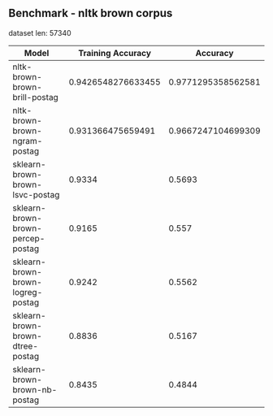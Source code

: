 

## Benchmark - nltk brown corpus

dataset len: 57340


| Model | Training Accuracy | Accuracy 	|
|-------|----------|----------|
| nltk-brown-brown-brill-postag | 0.9426548276633455  | 0.9771295358562581 |
| nltk-brown-brown-ngram-postag | 0.931366475659491  | 0.9667247104699309 |
| sklearn-brown-brown-lsvc-postag | 0.9334  | 0.5693 |
| sklearn-brown-brown-percep-postag | 0.9165  | 0.557 |
| sklearn-brown-brown-logreg-postag | 0.9242  | 0.5562 |
| sklearn-brown-brown-dtree-postag | 0.8836  | 0.5167 |
| sklearn-brown-brown-nb-postag | 0.8435  | 0.4844 |